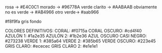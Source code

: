 rosa -> #E4C0C1
morado -> #96778A
verde clarito -> #AABAAB
obviamente no es verde -> #AB4966
 otro verde-> #aab966 

 #f8f9fa gris fondo

 COLORES DEFINITIVOS:
 CORAL: #f0715a
 CORAL OSCURO: #cd4f40
 AZULÓN 1: #1a2e35
 AZULÓN 2: #1b2e36
 AZUL OSCURO CASI NEGRO: #273238
 VERDE 1: #385a64 
 VERDE 2: #385b65
 VERDE OSCURO: #223e45
 GRIS CLARO: #ececec
 GRIS CLARO 2: #e1e1e1
